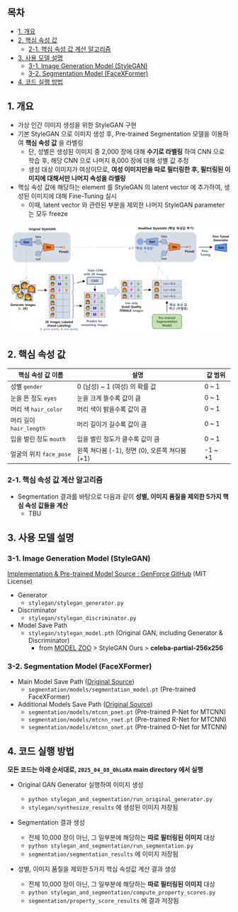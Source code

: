 ## 목차

* [1. 개요](#1-개요)
* [2. 핵심 속성 값](#2-핵심-속성-값)
  * [2-1. 핵심 속성 값 계산 알고리즘](#2-1-핵심-속성-값-계산-알고리즘)
* [3. 사용 모델 설명](#3-사용-모델-설명)
  * [3-1. Image Generation Model (StyleGAN)](#3-1-image-generation-model-stylegan)
  * [3-2. Segmentation Model (FaceXFormer)](#3-2-segmentation-model-facexformer)
* [4. 코드 실행 방법](#4-코드-실행-방법)

## 1. 개요

* 가상 인간 이미지 생성을 위한 StyleGAN 구현
* 기본 StyleGAN 으로 이미지 생성 후, Pre-trained Segmentation 모델을 이용하여 **핵심 속성 값** 을 라벨링 
  * 단, 성별은 생성된 이미지 중 2,000 장에 대해 **수기로 라벨링** 하여 CNN 으로 학습 후, 해당 CNN 으로 나머지 8,000 장에 대해 성별 값 추정
  * 생성 대상 이미지가 여성이므로, **여성 이미지만을 따로 필터링한 후, 필터링된 이미지에 대해서만 나머지 속성을 라벨링** 
* 핵심 속성 값에 해당하는 element 를 StyleGAN 의 latent vector 에 추가하여, 생성된 이미지에 대해 Fine-Tuning 실시
  * 이때, latent vector 와 관련된 부분을 제외한 나머지 StyleGAN parameter 는 모두 freeze

![image](../../images/250408_1.PNG)

## 2. 핵심 속성 값

| 핵심 속성 값 이름                     | 설명                                | 값 범위    |
|--------------------------------|-----------------------------------|---------|
| 성별 ```gender```                | 0 (남성) ~ 1 (여성) 의 확률 값            | 0 ~ 1   |
| 눈을 뜬 정도 ```eyes```             | 눈을 크게 뜰수록 값이 큼                    | 0 ~ 1   |
| 머리 색 ```hair_color```          | 머리 색이 밝을수록 값이 큼                   | 0 ~ 1   |
| 머리 길이 ```hair_length```        | 머리 길이가 길수록 값이 큼                   | 0 ~ 1   |
| 입을 벌린 정도 ```mouth```           | 입을 벌린 정도가 클수록 값이 큼                | 0 ~ 1   |
| 얼굴의 위치 ```face_pose```         | 왼쪽 쳐다봄 (-1), 정면 (0), 오른쪽 쳐다봄 (+1) | -1 ~ +1 |

### 2-1. 핵심 속성 값 계산 알고리즘

* Segmentation 결과를 바탕으로 다음과 같이 **성별, 이미지 품질을 제외한 5가지 핵심 속성 값들을 계산**
  * TBU 

## 3. 사용 모델 설명

### 3-1. Image Generation Model (StyleGAN)

[Implementation & Pre-trained Model Source : GenForce GitHub](https://github.com/genforce/genforce/tree/master) (MIT License)

* Generator
  * ```stylegan/stylegan_generator.py```
* Discriminator
  * ```stylegan/stylegan_discriminator.py```
* Model Save Path
  * ```stylegan/stylegan_model.pth``` (Original GAN, including Generator & Discriminator)
    * from [MODEL ZOO](https://github.com/genforce/genforce/blob/master/MODEL_ZOO.md) > StyleGAN Ours > **celeba-partial-256x256**

### 3-2. Segmentation Model (FaceXFormer)

* Main Model Save Path ([Original Source](https://huggingface.co/kartiknarayan/facexformer/tree/main/ckpts))
  * ```segmentation/models/segmentation_model.pt``` (Pre-trained FaceXFormer)
* Additional Models Save Path ([Original Source](https://github.com/timesler/facenet-pytorch/blob/master/data))  
  * ```segmentation/models/mtcnn_pnet.pt``` (Pre-trained P-Net for MTCNN)
  * ```segmentation/models/mtcnn_rnet.pt``` (Pre-trained R-Net for MTCNN)
  * ```segmentation/models/mtcnn_onet.pt``` (Pre-trained O-Net for MTCNN)

## 4. 코드 실행 방법

**모든 코드는 아래 순서대로, ```2025_04_08_OhLoRA``` main directory 에서 실행**

* Original GAN Generator 실행하여 이미지 생성
  * ```python stylegan_and_segmentation/run_original_generator.py```
  * ```stylegan/synthesize_results``` 에 생성된 이미지 저장됨

* Segmentation 결과 생성
  * 전체 10,000 장이 아닌, 그 일부분에 해당하는 **따로 필터링된 이미지** 대상 
  * ```python stylegan_and_segmentation/run_segmentation.py```
  * ```segmentation/segmentation_results``` 에 이미지 저장됨

* 성별, 이미지 품질을 제외한 5가지 핵심 속성값 계산 결과 생성
  * 전체 10,000 장이 아닌, 그 일부분에 해당하는 **따로 필터링된 이미지** 대상 
  * ```python stylegan_and_segmentation/compute_property_scores.py```
  * ```segmentation/property_score_results``` 에 결과 저장됨